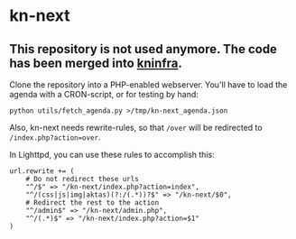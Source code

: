 kn-next
=======

## This repository is not used anymore. The code has been merged into [kninfra](https://github.com/karpenoktem/kninfra).

Clone the repository into a PHP-enabled webserver.
You'll have to load the agenda with a CRON-script, or for testing by hand:

`python utils/fetch_agenda.py >/tmp/kn-next_agenda.json`

Also, kn-next needs rewrite-rules, so that `/over` will be redirected to
`/index.php?action=over`.

In Lighttpd, you can use these rules to accomplish this:

    url.rewrite += (
        # Do not redirect these urls
        "^/$" => "/kn-next/index.php?action=index",
        "^/(css|js|img|aktas)(?:/(.*))?$" => "/kn-next/$0",
        # Redirect the rest to the action
        "^/admin$" => "/kn-next/admin.php",
        "^/(.*)$" => "/kn-next/index.php?action=$1"
    )
